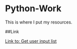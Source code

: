 # Python-Work

This is where I put my resources.

##Link

[Link to: Get user input list][1]

[1]:https://github.com/haoteng10/Python-Learning/blob/master/input_list.py
